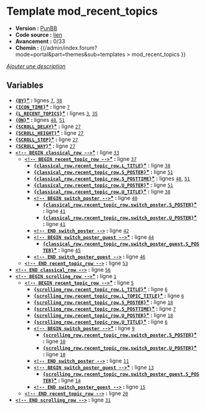 # Template mod_recent_topics

* __Version :__ [PunBB](.)
* __Code source :__ [lien](../../src/punbb/mod_recent_topics.tpl)
* __Avancement :__ 0/33
* __Chemin :__ {{/admin/index.forum?mode=portal&part=themes&sub=templates > mod_recent_topics }}

[*Ajouter une description*](https://fa-tvars.appspot.com/tpl/punbb/mod_recent_topics)

## Variables

* __[`{BY}`](https://github.com/Etana/template/blob/master/var/BY.md#readme)<a href="https://fa-tvars.appspot.com/var/BY">*</a> :__ lignes [`7`](../../src/punbb/mod_recent_topics.tpl#L7), [`38`](../../src/punbb/mod_recent_topics.tpl#L38)
* __[`{ICON_TIME}`](https://github.com/Etana/template/blob/master/var/ICON_TIME.md#readme)<a href="https://fa-tvars.appspot.com/var/ICON_TIME">*</a> :__ ligne [`7`](../../src/punbb/mod_recent_topics.tpl#L7)
* __[`{L_RECENT_TOPICS}`](https://github.com/Etana/template/blob/master/var/L_RECENT_TOPICS.md#readme)<a href="https://fa-tvars.appspot.com/var/L_RECENT_TOPICS">*</a> :__ lignes [`3`](../../src/punbb/mod_recent_topics.tpl#L3), [`35`](../../src/punbb/mod_recent_topics.tpl#L35)
* __[`{ON}`](https://github.com/Etana/template/blob/master/var/ON.md#readme)<a href="https://fa-tvars.appspot.com/var/ON">*</a> :__ lignes [`48`](../../src/punbb/mod_recent_topics.tpl#L48), [`51`](../../src/punbb/mod_recent_topics.tpl#L51)
* __[`{SCROLL_DELAY}`](https://github.com/Etana/template/blob/master/var/SCROLL_DELAY.md#readme)<a href="https://fa-tvars.appspot.com/var/SCROLL_DELAY">*</a> :__ ligne [`27`](../../src/punbb/mod_recent_topics.tpl#L27)
* __[`{SCROLL_HEIGHT}`](https://github.com/Etana/template/blob/master/var/SCROLL_HEIGHT.md#readme)<a href="https://fa-tvars.appspot.com/var/SCROLL_HEIGHT">*</a> :__ ligne [`27`](../../src/punbb/mod_recent_topics.tpl#L27)
* __[`{SCROLL_STEP}`](https://github.com/Etana/template/blob/master/var/SCROLL_STEP.md#readme)<a href="https://fa-tvars.appspot.com/var/SCROLL_STEP">*</a> :__ ligne [`27`](../../src/punbb/mod_recent_topics.tpl#L27)
* __[`{SCROLL_WAY}`](https://github.com/Etana/template/blob/master/var/SCROLL_WAY.md#readme)<a href="https://fa-tvars.appspot.com/var/SCROLL_WAY">*</a> :__ ligne [`27`](../../src/punbb/mod_recent_topics.tpl#L27)
* __[`<!-- BEGIN classical_row -->`](https://github.com/Etana/template/blob/master/var/classical_row.md#readme)<a href="https://fa-tvars.appspot.com/var/classical_row">*</a> :__ ligne [`33`](../../src/punbb/mod_recent_topics.tpl#L33)
    * __[`<!-- BEGIN recent_topic_row -->`](https://github.com/Etana/template/blob/master/var/classical_row.recent_topic_row.md#readme)<a href="https://fa-tvars.appspot.com/var/classical_row.recent_topic_row">*</a> :__ ligne [`37`](../../src/punbb/mod_recent_topics.tpl#L37)
        * __[`{classical_row.recent_topic_row.L_TITLE}`](https://github.com/Etana/template/blob/master/var/classical_row.recent_topic_row.L_TITLE.md#readme)<a href="https://fa-tvars.appspot.com/var/classical_row.recent_topic_row.L_TITLE">*</a> :__ ligne [`38`](../../src/punbb/mod_recent_topics.tpl#L38)
        * __[`{classical_row.recent_topic_row.S_POSTER}`](https://github.com/Etana/template/blob/master/var/classical_row.recent_topic_row.S_POSTER.md#readme)<a href="https://fa-tvars.appspot.com/var/classical_row.recent_topic_row.S_POSTER">*</a> :__ ligne [`51`](../../src/punbb/mod_recent_topics.tpl#L51)
        * __[`{classical_row.recent_topic_row.S_POSTTIME}`](https://github.com/Etana/template/blob/master/var/classical_row.recent_topic_row.S_POSTTIME.md#readme)<a href="https://fa-tvars.appspot.com/var/classical_row.recent_topic_row.S_POSTTIME">*</a> :__ lignes [`48`](../../src/punbb/mod_recent_topics.tpl#L48), [`51`](../../src/punbb/mod_recent_topics.tpl#L51)
        * __[`{classical_row.recent_topic_row.U_POSTER}`](https://github.com/Etana/template/blob/master/var/classical_row.recent_topic_row.U_POSTER.md#readme)<a href="https://fa-tvars.appspot.com/var/classical_row.recent_topic_row.U_POSTER">*</a> :__ ligne [`51`](../../src/punbb/mod_recent_topics.tpl#L51)
        * __[`{classical_row.recent_topic_row.U_TITLE}`](https://github.com/Etana/template/blob/master/var/classical_row.recent_topic_row.U_TITLE.md#readme)<a href="https://fa-tvars.appspot.com/var/classical_row.recent_topic_row.U_TITLE">*</a> :__ ligne [`38`](../../src/punbb/mod_recent_topics.tpl#L38)
        * __[`<!-- BEGIN switch_poster -->`](https://github.com/Etana/template/blob/master/var/classical_row.recent_topic_row.switch_poster.md#readme)<a href="https://fa-tvars.appspot.com/var/classical_row.recent_topic_row.switch_poster">*</a> :__ ligne [`40`](../../src/punbb/mod_recent_topics.tpl#L40)
            * __[`{classical_row.recent_topic_row.switch_poster.S_POSTER}`](https://github.com/Etana/template/blob/master/var/classical_row.recent_topic_row.switch_poster.S_POSTER.md#readme)<a href="https://fa-tvars.appspot.com/var/classical_row.recent_topic_row.switch_poster.S_POSTER">*</a> :__ ligne [`41`](../../src/punbb/mod_recent_topics.tpl#L41)
            * __[`{classical_row.recent_topic_row.switch_poster.U_POSTER}`](https://github.com/Etana/template/blob/master/var/classical_row.recent_topic_row.switch_poster.U_POSTER.md#readme)<a href="https://fa-tvars.appspot.com/var/classical_row.recent_topic_row.switch_poster.U_POSTER">*</a> :__ ligne [`41`](../../src/punbb/mod_recent_topics.tpl#L41)
        * __[`<!-- END switch_poster -->`](https://github.com/Etana/template/blob/master/var/classical_row.recent_topic_row.switch_poster.md#readme) :__ ligne [`42`](../../src/punbb/mod_recent_topics.tpl#L42)
        * __[`<!-- BEGIN switch_poster_guest -->`](https://github.com/Etana/template/blob/master/var/classical_row.recent_topic_row.switch_poster_guest.md#readme)<a href="https://fa-tvars.appspot.com/var/classical_row.recent_topic_row.switch_poster_guest">*</a> :__ ligne [`44`](../../src/punbb/mod_recent_topics.tpl#L44)
            * __[`{classical_row.recent_topic_row.switch_poster_guest.S_POSTER}`](https://github.com/Etana/template/blob/master/var/classical_row.recent_topic_row.switch_poster_guest.S_POSTER.md#readme)<a href="https://fa-tvars.appspot.com/var/classical_row.recent_topic_row.switch_poster_guest.S_POSTER">*</a> :__ ligne [`45`](../../src/punbb/mod_recent_topics.tpl#L45)
        * __[`<!-- END switch_poster_guest -->`](https://github.com/Etana/template/blob/master/var/classical_row.recent_topic_row.switch_poster_guest.md#readme) :__ ligne [`46`](../../src/punbb/mod_recent_topics.tpl#L46)
    * __[`<!-- END recent_topic_row -->`](https://github.com/Etana/template/blob/master/var/classical_row.recent_topic_row.md#readme) :__ ligne [`53`](../../src/punbb/mod_recent_topics.tpl#L53)
* __[`<!-- END classical_row -->`](https://github.com/Etana/template/blob/master/var/classical_row.md#readme) :__ ligne [`56`](../../src/punbb/mod_recent_topics.tpl#L56)
* __[`<!-- BEGIN scrolling_row -->`](https://github.com/Etana/template/blob/master/var/scrolling_row.md#readme)<a href="https://fa-tvars.appspot.com/var/scrolling_row">*</a> :__ ligne [`1`](../../src/punbb/mod_recent_topics.tpl#L1)
    * __[`<!-- BEGIN recent_topic_row -->`](https://github.com/Etana/template/blob/master/var/scrolling_row.recent_topic_row.md#readme)<a href="https://fa-tvars.appspot.com/var/scrolling_row.recent_topic_row">*</a> :__ ligne [`5`](../../src/punbb/mod_recent_topics.tpl#L5)
        * __[`{scrolling_row.recent_topic_row.L_TITLE}`](https://github.com/Etana/template/blob/master/var/scrolling_row.recent_topic_row.L_TITLE.md#readme)<a href="https://fa-tvars.appspot.com/var/scrolling_row.recent_topic_row.L_TITLE">*</a> :__ ligne [`6`](../../src/punbb/mod_recent_topics.tpl#L6)
        * __[`{scrolling_row.recent_topic_row.L_TOPIC_TITLE}`](https://github.com/Etana/template/blob/master/var/scrolling_row.recent_topic_row.L_TOPIC_TITLE.md#readme)<a href="https://fa-tvars.appspot.com/var/scrolling_row.recent_topic_row.L_TOPIC_TITLE">*</a> :__ ligne [`6`](../../src/punbb/mod_recent_topics.tpl#L6)
        * __[`{scrolling_row.recent_topic_row.S_POSTER}`](https://github.com/Etana/template/blob/master/var/scrolling_row.recent_topic_row.S_POSTER.md#readme)<a href="https://fa-tvars.appspot.com/var/scrolling_row.recent_topic_row.S_POSTER">*</a> :__ ligne [`18`](../../src/punbb/mod_recent_topics.tpl#L18)
        * __[`{scrolling_row.recent_topic_row.S_POSTTIME}`](https://github.com/Etana/template/blob/master/var/scrolling_row.recent_topic_row.S_POSTTIME.md#readme)<a href="https://fa-tvars.appspot.com/var/scrolling_row.recent_topic_row.S_POSTTIME">*</a> :__ ligne [`7`](../../src/punbb/mod_recent_topics.tpl#L7)
        * __[`{scrolling_row.recent_topic_row.U_POSTER}`](https://github.com/Etana/template/blob/master/var/scrolling_row.recent_topic_row.U_POSTER.md#readme)<a href="https://fa-tvars.appspot.com/var/scrolling_row.recent_topic_row.U_POSTER">*</a> :__ ligne [`18`](../../src/punbb/mod_recent_topics.tpl#L18)
        * __[`{scrolling_row.recent_topic_row.U_TITLE}`](https://github.com/Etana/template/blob/master/var/scrolling_row.recent_topic_row.U_TITLE.md#readme)<a href="https://fa-tvars.appspot.com/var/scrolling_row.recent_topic_row.U_TITLE">*</a> :__ ligne [`6`](../../src/punbb/mod_recent_topics.tpl#L6)
        * __[`<!-- BEGIN switch_poster -->`](https://github.com/Etana/template/blob/master/var/scrolling_row.recent_topic_row.switch_poster.md#readme)<a href="https://fa-tvars.appspot.com/var/scrolling_row.recent_topic_row.switch_poster">*</a> :__ ligne [`9`](../../src/punbb/mod_recent_topics.tpl#L9)
            * __[`{scrolling_row.recent_topic_row.switch_poster.S_POSTER}`](https://github.com/Etana/template/blob/master/var/scrolling_row.recent_topic_row.switch_poster.S_POSTER.md#readme)<a href="https://fa-tvars.appspot.com/var/scrolling_row.recent_topic_row.switch_poster.S_POSTER">*</a> :__ ligne [`10`](../../src/punbb/mod_recent_topics.tpl#L10)
            * __[`{scrolling_row.recent_topic_row.switch_poster.U_POSTER}`](https://github.com/Etana/template/blob/master/var/scrolling_row.recent_topic_row.switch_poster.U_POSTER.md#readme)<a href="https://fa-tvars.appspot.com/var/scrolling_row.recent_topic_row.switch_poster.U_POSTER">*</a> :__ ligne [`10`](../../src/punbb/mod_recent_topics.tpl#L10)
        * __[`<!-- END switch_poster -->`](https://github.com/Etana/template/blob/master/var/scrolling_row.recent_topic_row.switch_poster.md#readme) :__ ligne [`11`](../../src/punbb/mod_recent_topics.tpl#L11)
        * __[`<!-- BEGIN switch_poster_guest -->`](https://github.com/Etana/template/blob/master/var/scrolling_row.recent_topic_row.switch_poster_guest.md#readme)<a href="https://fa-tvars.appspot.com/var/scrolling_row.recent_topic_row.switch_poster_guest">*</a> :__ ligne [`13`](../../src/punbb/mod_recent_topics.tpl#L13)
            * __[`{scrolling_row.recent_topic_row.switch_poster_guest.S_POSTER}`](https://github.com/Etana/template/blob/master/var/scrolling_row.recent_topic_row.switch_poster_guest.S_POSTER.md#readme)<a href="https://fa-tvars.appspot.com/var/scrolling_row.recent_topic_row.switch_poster_guest.S_POSTER">*</a> :__ ligne [`14`](../../src/punbb/mod_recent_topics.tpl#L14)
        * __[`<!-- END switch_poster_guest -->`](https://github.com/Etana/template/blob/master/var/scrolling_row.recent_topic_row.switch_poster_guest.md#readme) :__ ligne [`15`](../../src/punbb/mod_recent_topics.tpl#L15)
    * __[`<!-- END recent_topic_row -->`](https://github.com/Etana/template/blob/master/var/scrolling_row.recent_topic_row.md#readme) :__ ligne [`20`](../../src/punbb/mod_recent_topics.tpl#L20)
* __[`<!-- END scrolling_row -->`](https://github.com/Etana/template/blob/master/var/scrolling_row.md#readme) :__ ligne [`31`](../../src/punbb/mod_recent_topics.tpl#L31)

